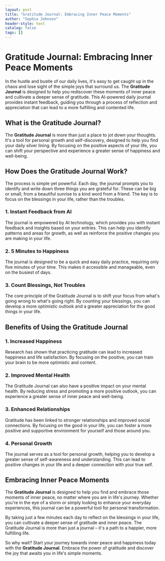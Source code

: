 ```yaml
---
layout: post
title: "Gratitude Journal: Embracing Inner Peace Moments"
author: "Sophia Johnson"
header-style: text
catalog: false
tags: []
---
```


# Gratitude Journal: Embracing Inner Peace Moments

In the hustle and bustle of our daily lives, it's easy to get caught up in the chaos and lose sight of the simple joys that surround us. The **Gratitude Journal** is designed to help you rediscover these moments of inner peace and cultivate a deeper sense of gratitude. This AI-powered daily journal provides instant feedback, guiding you through a process of reflection and appreciation that can lead to a more fulfilling and contented life.

## What is the Gratitude Journal?

The **Gratitude Journal** is more than just a place to jot down your thoughts. It's a tool for personal growth and self-discovery, designed to help you find your daily silver lining. By focusing on the positive aspects of your life, you can shift your perspective and experience a greater sense of happiness and well-being.

## How Does the Gratitude Journal Work?

The process is simple yet powerful. Each day, the journal prompts you to identify and write down three things you are grateful for. These can be big or small, from a beautiful sunrise to a kind word from a friend. The key is to focus on the blessings in your life, rather than the troubles.

### 1. **Instant Feedback from AI**

The journal is empowered by AI technology, which provides you with instant feedback and insights based on your entries. This can help you identify patterns and areas for growth, as well as reinforce the positive changes you are making in your life.

### 2. **5 Minutes to Happiness**

The journal is designed to be a quick and easy daily practice, requiring only five minutes of your time. This makes it accessible and manageable, even on the busiest of days.

### 3. **Count Blessings, Not Troubles**

The core principle of the Gratitude Journal is to shift your focus from what's going wrong to what's going right. By counting your blessings, you can develop a more optimistic outlook and a greater appreciation for the good things in your life.

## Benefits of Using the Gratitude Journal

### 1. **Increased Happiness**

Research has shown that practicing gratitude can lead to increased happiness and life satisfaction. By focusing on the positive, you can train your brain to be more optimistic and content.

### 2. **Improved Mental Health**

The Gratitude Journal can also have a positive impact on your mental health. By reducing stress and promoting a more positive outlook, you can experience a greater sense of inner peace and well-being.

### 3. **Enhanced Relationships**

Gratitude has been linked to stronger relationships and improved social connections. By focusing on the good in your life, you can foster a more positive and supportive environment for yourself and those around you.

### 4. **Personal Growth**

The journal serves as a tool for personal growth, helping you to develop a greater sense of self-awareness and understanding. This can lead to positive changes in your life and a deeper connection with your true self.

## Embracing Inner Peace Moments

The **Gratitude Journal** is designed to help you find and embrace those moments of inner peace, no matter where you are in life's journey. Whether you're in the eye of a storm or simply looking to enhance your everyday experiences, this journal can be a powerful tool for personal transformation.

By taking just a few minutes each day to reflect on the blessings in your life, you can cultivate a deeper sense of gratitude and inner peace. The Gratitude Journal is more than just a journal – it's a path to a happier, more fulfilling life.

So why wait? Start your journey towards inner peace and happiness today with the **Gratitude Journal**. Embrace the power of gratitude and discover the joy that awaits you in life's simple moments.